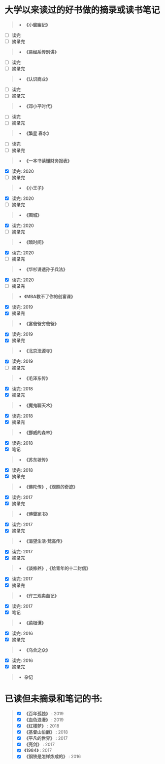 # 大学以来读过的好书做的摘录或读书笔记


> * __《小窗幽记》__
- [ ] 读完
- [ ] 摘录完
    
> * __《易经系传别讲》__
- [ ] 读完
- [ ] 摘录完

> * __《认识商业》__
- [ ] 读完
- [ ] 摘录完

> * __《邓小平时代》__
- [ ] 读完
- [ ] 摘录完

> * __《繁星 春水》__
- [ ] 读完
- [ ] 摘录完

> * __《一本书读懂财务报表》__
- [x] 读完: 2020
- [ ] 摘录完

> * __《小王子》__
- [x] 读完: 2020
- [ ] 摘录完

> * __《围城》__
- [x] 读完: 2020
- [ ] 摘录完

> * __《暗时间》__
- [x] 读完: 2020
- [ ] 摘录完

> * __《华杉讲透孙子兵法》__
- [x] 读完: 2020
- [ ] 摘录完

> * __《MBA教不了你的创富课》__
- [x] 读完: 2019
- [x] 摘录完  
   
> * __《富爸爸穷爸爸》__
- [x] 读完: 2019
- [x] 摘录完    
    
> * __《北京法源寺》__
- [x] 读完: 2019
- [ ] 摘录完
    
> * __《毛泽东传》__
- [x] 读完: 2018
- [x] 摘录完
    
> * __《魔鬼聊天术》__
- [x] 读完: 2018
- [x] 摘录完
    
> * __《挪威的森林》__
- [x] 读完: 2018
- [x] 笔记
    
> * __《苏东坡传》__
- [x] 读完: 2018
- [x] 摘录完
    
> * __《佛陀传》,《观照的奇迹》__
- [x] 读完: 2017
- [x] 摘录完
    
> * __《傅雷家书》__
- [x] 读完: 2017
- [x] 摘录完
    
> * __《渴望生活·梵高传》__
- [x] 读完: 2017
- [x] 摘录完
    
> * __《谈修养》,《给青年的十二封信》__
- [x] 读完: 2017
- [x] 摘录完

> * __《许三观卖血记》__
- [x] 读完: 2017
- [x] 笔记
    
> * __《菜根谭》__
- [x] 读完: 2016
- [x] 摘录完
    
> * __《乌合之众》__
- [x] 读完: 2016
- [x] 摘录完
    
> *  __杂记__

    
# 已读但未摘录和笔记的书:
> - [x] __《百年孤独》__ : 2019
> - [x] __《血色浪漫》__ : 2019
> - [x] __《红楼梦》__ : 2018
> - [x] __《基督山伯爵》__ : 2018
> - [x] __《平凡的世界》__ : 2017
> - [x] __《亮剑》__ : 2017
> - [x] __《1984》__ : 2017
> - [x] __《钢铁是怎样炼成的》__ : 2016

